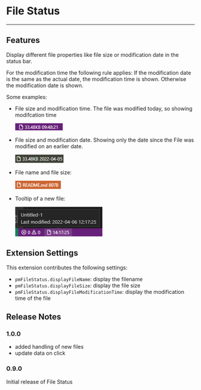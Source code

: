 # File Status

---

## Features

Display different file properties like file size or modification date in the status bar.

For the modification time the following rule applies: If the modification date is the same as the actual date, the modification time is shown. Otherwise the modification date is shown.

Some examples:

* File size and modification time. The file was modified today, so showing modifcation time

  ![File size and modification time](images/fs_modtime_today.png)

* File size and modification date. Showing only the date since the File was modified on an earlier date.

  ![File size and modification time](images/fs_modtime_earlier.png)

* File name and file size:  

  ![File size and modification time](images/name_fs.png)

* Tooltip of a new file:

  ![File size and modification time](images/tooltip.png)

## Extension Settings

This extension contributes the following settings:

* `pmFileStatus.displayFileName`: display the filename
* `pmFileStatus.displayFileSize`: display the file size
* `pmFileStatus.displayFileModificationTime`: display the modification time of the file

<!-- ## Known Issues

Calling out known issues can help limit users opening duplicate issues against your extension. -->

## Release Notes

### 1.0.0

* added handling of new files
* update data on click

### 0.9.0

Initial release of File Status
